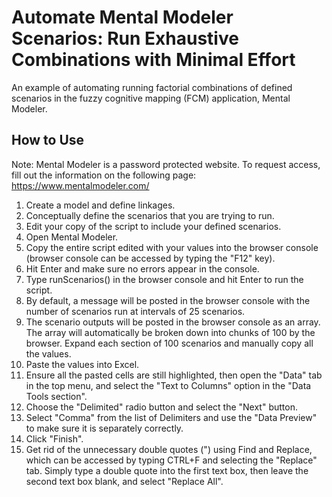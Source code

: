# Automate Mental Modeler Scenarios: Run Exhaustive Combinations with Minimal Effort
An example of automating running factorial combinations of defined scenarios in the fuzzy cognitive mapping (FCM) application, Mental Modeler.

## How to Use
Note: Mental Modeler is a password protected website. To request access, fill out the information on the following page: https://www.mentalmodeler.com/

1. Create a model and define linkages.
2. Conceptually define the scenarios that you are trying to run.
3. Edit your copy of the script to include your defined scenarios.
4. Open Mental Modeler.
5. Copy the entire script edited with your values into the browser console (browser console can be accessed by typing the "F12" key).
6. Hit Enter and make sure no errors appear in the console.
7. Type runScenarios() in the browser console and hit Enter to run the script.
8. By default, a message will be posted in the browser console with the number of scenarios run at intervals of 25 scenarios.
9. The scenario outputs will be posted in the browser console as an array. The array will automatically be broken down into chunks of 100 by the browser. Expand each section of 100 scenarios and manually copy all the values.
10. Paste the values into Excel.
11. Ensure all the pasted cells are still highlighted, then open the "Data" tab in the top menu, and select the "Text to Columns" option in the "Data Tools section".
12. Choose the "Delimited" radio button and select the "Next" button.
13. Select "Comma" from the list of Delimiters and use the "Data Preview" to make sure it is separately correctly.
14. Click "Finish".
15. Get rid of the unnecessary double quotes (") using Find and Replace, which can be accessed by typing CTRL+F and selecting the "Replace" tab. Simply type a double quote into the first text box, then leave the second text box blank, and select "Replace All".
